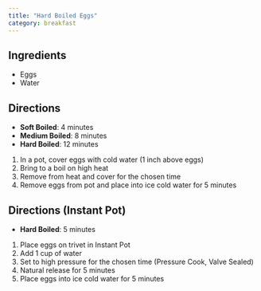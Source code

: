 ```yaml
---
title: "Hard Boiled Eggs"
category: breakfast
---
```


## Ingredients

- Eggs
- Water

## Directions

- **Soft Boiled**: 4 minutes
- **Medium Boiled**: 8 minutes
- **Hard Boiled**: 12 minutes

1. In a pot, cover eggs with cold water (1 inch above eggs)
2. Bring to a boil on high heat
3. Remove from heat and cover for the chosen time
4. Remove eggs from pot and place into ice cold water for 5 minutes

## Directions (Instant Pot)

- **Hard Boiled**: 5 minutes

1. Place eggs on trivet in Instant Pot
2. Add 1 cup of water
3. Set to high pressure for the chosen time (Pressure Cook, Valve Sealed)
4. Natural release for 5 minutes
5. Place eggs into ice cold water for 5 minutes